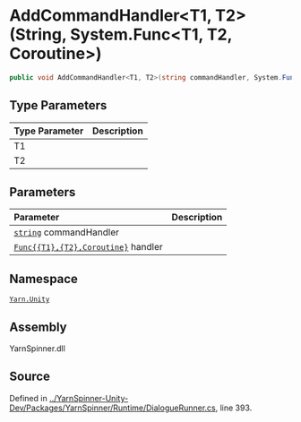 # AddCommandHandler&lt;T1, T2&gt;\(String, System.Func&lt;T1, T2, Coroutine&gt;\)

```csharp
public void AddCommandHandler<T1, T2>(string commandHandler, System.Func<T1, T2, Coroutine> handler)
```

## Type Parameters

| Type Parameter | Description |
| :--- | :--- |
| T1 |  |
| T2 |  |

## Parameters

| Parameter | Description |
| :--- | :--- |
| [`string`](https://docs.microsoft.com/dotnet/api/System.String) commandHandler |  |
| [`Func{{T1},{T2},Coroutine}`](https://docs.microsoft.com/dotnet/api/System.Func{{T1},{T2},Coroutine}) handler |  |

## Namespace

[`Yarn.Unity`](../)

## Assembly

YarnSpinner.dll

## Source

Defined in [../YarnSpinner-Unity-Dev/Packages/YarnSpinner/Runtime/DialogueRunner.cs](https://github.com/YarnSpinnerTool/YarnSpinner-Unity//blob/develop/Runtime/DialogueRunner.cs#L393), line 393.

